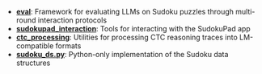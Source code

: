 - **[eval](eval/)**: Framework for evaluating LLMs on Sudoku puzzles through multi-round interaction protocols
- **[sudokupad_interaction](sudokupad_interaction/)**: Tools for interacting with the SudokuPad app
- **[ctc_processing](ctc_processing/)**: Utilities for processing CTC reasoning traces into LM-compatible formats
- **[sudoku_ds.py](sudoku_ds.py)**: Python-only implementation of the Sudoku data structures